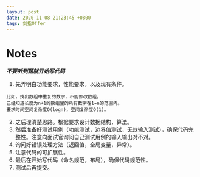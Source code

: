 ```yaml
---
layout: post
date: 2020-11-08 21:23:45 +0800
tags: 剑指Offer
---
```


# Notes

***不要听到题就开始写代码***
1. 先弄明白功能要求，性能要求，以及现有条件。
```
比如，找出数组中重复的数字，不能修改数组。
已经知道长度为n+1的数组里的所有数字在1~n的范围内。
要求时间空间复杂度O(logn)，空间复杂度O(1)。
```
2. 之后理清楚思路。根据要求设计数据结构，算法。
3. 然后准备好测试用例（功能测试，边界值测试，无效输入测试），确保代码完整性。注意向面试官询问自己测试用例的输入输出对不对。
4. 询问好错误处理方法（返回值，全局变量，异常）。
5. 注意代码的可扩展性。
6. 最后在开始写代码（命名规范，布局），确保代码规范性。
7. 测试后再提交。